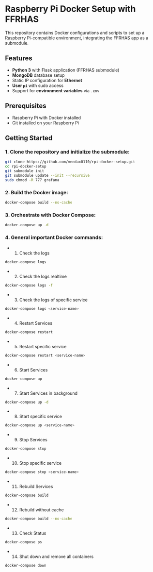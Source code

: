 # Raspberry Pi Docker Setup with FFRHAS

This repository contains Docker configurations and scripts to set up a Raspberry Pi-compatible environment, integrating the FFRHAS app as a submodule.

## Features
- **Python 3** with Flask application (FFRHAS submodule)
- **MongoDB** database setup
- Static IP configuration for **Ethernet**
- **User `pi`** with sudo access
- Support for **environment variables** via `.env`

## Prerequisites
- Raspberry Pi with Docker installed
- Git installed on your Raspberry Pi

## Getting Started

### 1. Clone the repository and initialize the submodule:

```bash
git clone https://github.com/mendax0110/rpi-docker-setup.git
cd rpi-docker-setup
git submodule init
git submodule update --init --recursive
sudo chmod -R 777 grafana
```

### 2.  Build the Docker image:

```bash
docker-compose build --no-cache
```

### 3. Orchestrate with Docker Compose:

```bash
docker-compose up -d
```

### 4. General important Docker commands:

- 1. Check the logs
```bash
docker-compose logs
```

- 2. Check the logs realtime
```bash
docker-compose logs -f
```

- 3. Check the logs of specific service
```bash
docker-compose logs <service-name>
```

- 4. Restart Services
```bash
docker-compose restart
```

- 5. Restart specific service
```bash
docker-compose restart <service-name>
```

- 6. Start Services
```bash
docker-compose up
```

- 7. Start Services in background
```bash
docker-compose up -d
```

- 8. Start specific service
```bash
docker-compose up <service-name>
```

- 9. Stop Services
```bash
docker-compose stop
```

- 10. Stop specific service
```bash
docker-compose stop <service-name>
```

- 11. Rebuild Services
```bash
docker-compose build
```

- 12. Rebuild without cache
```bash
docker-compose build --no-cache
```

- 13. Check Status
```bash
docker-compose ps
```

- 14. Shut down and remove all containers
```bash
docker-compose down
```
